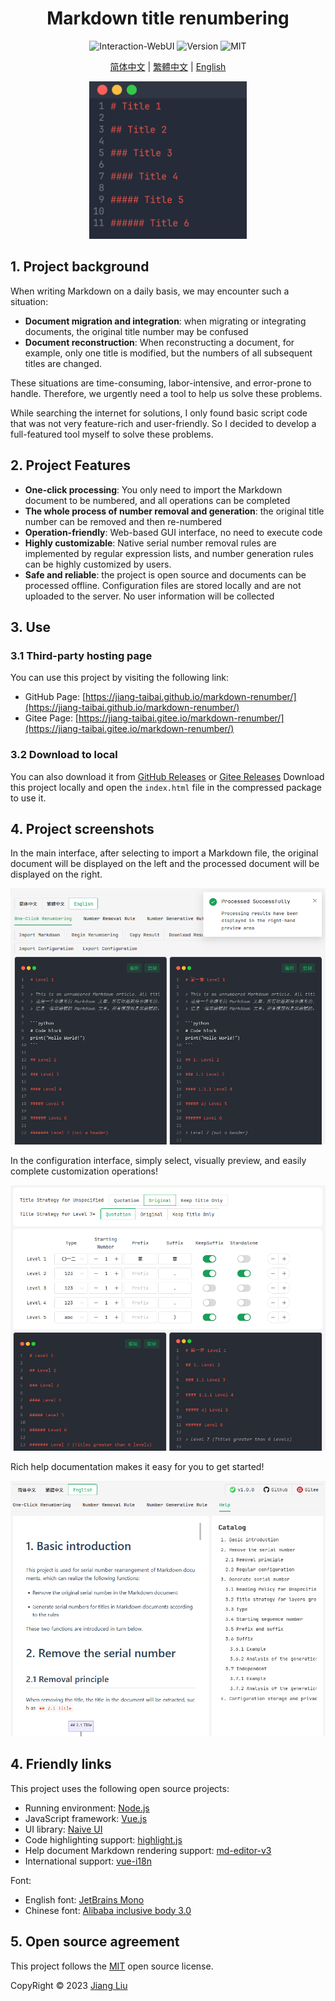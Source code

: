 # <div align="center">Markdown title renumbering</div>

<div align="center">
  <img src="https://img.shields.io/badge/interaction-WebUI-%2396C40F" alt="Interaction-WebUI"/>
  <img src="https://img.shields.io/badge/release-1.0.3-%231081C1" alt="Version"/>
  <img src="https://img.shields.io/badge/license-MIT-%2396C40F" alt="MIT"/>
</div>

<div align="center">

[简体中文](/README.md) |
[繁體中文](/README-zh_TW.md) |
[English](/README-en_US.md)

</div>

<p align="center">
    <img src="assets/img/cover.gif" width="50%" alt="Cover">
</p>

## 1. Project background

When writing Markdown on a daily basis, we may encounter such a situation:

- **Document migration and integration**: when migrating or integrating documents, the original title number may be confused
- **Document reconstruction**: When reconstructing a document, for example, only one title is modified, but the numbers of all subsequent titles are changed.

These situations are time-consuming, labor-intensive, and error-prone to handle. Therefore, we urgently need a tool to help us solve these problems.

While searching the internet for solutions, I only found basic script code that was not very feature-rich and user-friendly. So I decided to develop a full-featured tool myself to solve these problems.

## 2. Project Features

- **One-click processing**: You only need to import the Markdown document to be numbered, and all operations can be completed
- **The whole process of number removal and generation**: the original title number can be removed and then re-numbered
- **Operation-friendly**: Web-based GUI interface, no need to execute code
- **Highly customizable**: Native serial number removal rules are implemented by regular expression lists, and number generation rules can be highly customized by users.
- **Safe and reliable**: the project is open source and documents can be processed offline. Configuration files are stored locally and are not uploaded to the server. No user information will be collected

## 3. Use

### 3.1 Third-party hosting page

You can use this project by visiting the following link:

- GitHub Page: [https://jiang-taibai.github.io/markdown-renumber/](https://jiang-taibai.github.io/markdown-renumber/)
- Gitee Page: [https://jiang-taibai.gitee.io/markdown-renumber/](https://jiang-taibai.gitee.io/markdown-renumber/)

### 3.2 Download to local

You can also download it from [GitHub Releases](https://github.com/jiang-taibai/markdown-renumber/releases/latest) or [Gitee Releases](https://gitee.com/jiang-taibai/markdown-renumber/releases/latest) Download this project locally and open the `index.html` file in the compressed package to use it.

## 4. Project screenshots

In the main interface, after selecting to import a Markdown file, the original document will be displayed on the left and the processed document will be displayed on the right.

![Main interface](assets/img/preview-en_US.png "Main interface")

In the configuration interface, simply select, visually preview, and easily complete customization operations!

![Configuration interface](assets/img/preview-renumber-setting-en_US.png "Configuration interface")

Rich help documentation makes it easy for you to get started!

![Help Document](assets/img/preview-help-document-en_US.png "Help Document")

## 4. Friendly links

This project uses the following open source projects:

- Running environment: [Node.js](https://github.com/nodejs/node)
- JavaScript framework: [Vue.js](https://github.com/vuejs/vue)
- UI library: [Naive UI](https://github.com/tusen-ai/naive-ui)
- Code highlighting support: [highlight.js](https://github.com/highlightjs/highlight.js)
- Help document Markdown rendering support: [md-editor-v3](https://github.com/imzbf/md-editor-v3)
- International support: [vue-i18n](https://github.com/kazupon/vue-i18n)

Font:

- English font: [JetBrains Mono](https://www.jetbrains.com/lp/mono/)
- Chinese font: [Alibaba inclusive body 3.0](https://fonts.alibabagroup.com/#/home)

## 5. Open source agreement

This project follows the [MIT](https://opensource.org/licenses/MIT) open source license.

CopyRight © 2023 [Jiang Liu](https://coderjiang.com)
